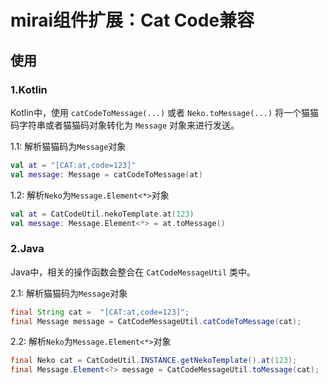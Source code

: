# mirai组件扩展：Cat Code兼容

## 使用

### 1.Kotlin

Kotlin中，使用 `catCodeToMessage(...)` 或者 `Neko.toMessage(...)`
将一个猫猫码字符串或者猫猫码对象转化为 `Message` 对象来进行发送。

1.1: 解析猫猫码为`Message`对象
```kotlin
val at = "[CAT:at,code=123]"
val message: Message = catCodeToMessage(at)
```

1.2: 解析`Neko`为`Message.Element<*>`对象
```kotlin
val at = CatCodeUtil.nekoTemplate.at(123)
val message: Message.Element<*> = at.toMessage()
```

### 2.Java
Java中，相关的操作函数会整合在 `CatCodeMessageUtil` 类中。

2.1: 解析猫猫码为`Message`对象
```java
final String cat =  "[CAT:at,code=123]";
final Message message = CatCodeMessageUtil.catCodeToMessage(cat);
```

2.2: 解析`Neko`为`Message.Element<*>`对象
```java
final Neko cat = CatCodeUtil.INSTANCE.getNekoTemplate().at(123);
final Message.Element<?> message = CatCodeMessageUtil.toMessage(cat);
```